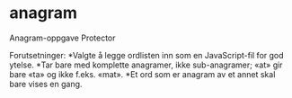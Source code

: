 # anagram
Anagram-oppgave Protector

Forutsetninger:
*Valgte å legge ordlisten inn som en JavaScript-fil for god ytelse.
*Tar bare med komplette anagramer, ikke sub-anagramer; «at» gir bare «ta» og ikke f.eks. «mat».
*Et ord som er anagram av et annet skal bare vises en gang.
